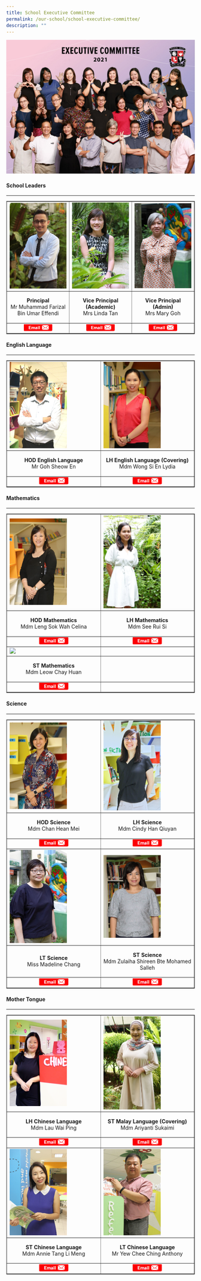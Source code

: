 ```yaml
---
title: School Executive Committee
permalink: /our-school/school-executive-committee/
description: ""
---
```

<img src="/images/sec.jpg">
<h4><strong>School Leaders</strong></h4>
<hr>
<table style="border-collapse: collapse; width: 100%;" border="1">
<tbody>
<tr>
<td style="width: 33.3333%;"><a href="/our-school/from-the-principals-desk"><img src="/images/p1.jpg"></a></td>
<td style="width: 33.3333%;"><a href="/our-school/from-the-vice-principals-eo-desk"><img src="/images/vp1.jpg"></a></td>
<td style="width: 33.3333%;"><a href="/our-school/from-the-vice-principals-a-desk"><img src="/images/vp2.jpg"></a></td>
</tr>
<tr>
<td style="width: 33.3333%; text-align: center;"><strong>Principal<br /></strong>Mr Muhammad Farizal Bin Umar Effendi</td>
<td style="width: 33.3333%; text-align: center;">
<p><strong>Vice Principal (Academic)<br /></strong>Mrs Linda Tan</p>
</td>
<td style="width: 33.3333%; text-align: center;"><strong>Vice Principal (Admin)<br /></strong>Mrs Mary Goh</td>
</tr>
<tr>
<td style="width: 33.3333%; text-align: center;"><a href="mailto:muhd_farizal_umar_effe@schools.gov.sg"><img style="width: 50%;" src="/images/email.png"></a></td>
<td style="width: 33.3333%; text-align: center;"><a href="mailto:Linda_LAU@schools.gov.sg"><img style="width: 50%;" src="/images/email.png"></a></td>
<td style="width: 33.3333%; text-align: center;"><a href="mailto:mary_goh@schools.gov.sg"><img style="width: 50%;" src="/images/email.png"></a></td>
</tr>
</tbody>
</table>
<h4><strong>English Language</strong></h4>
<hr>
<table style="border-collapse: collapse; width: 100%;" border="1">
<tbody>
<tr>
<td style="width: 50%;"><img style="width: 65%;" src="/images/sec1.jpg"></td>
<td style="width: 50%;"><img style="width: 65%;" src="/images/sec2.jpg"></td>
</tr>
<tr>
<td style="width: 50%; text-align: center;">
<p><strong>HOD English Language<br /></strong>Mr Goh Sheow En</p>
</td>
<td style="width: 50%; text-align: center;">
<p><strong>LH English Language (Covering)<br /></strong>Mdm Wong Si En Lydia</p>
</td>
</tr>
<tr>
<td style="width: 50%; text-align: center;"><a href="mailto:goh_sheow_en@schools.gov.sg"><img style="width: 33%;" src="/images/email.png"></a></td>
<td style="width: 50%; text-align: center;"><a href="mailto:wong_si_en_lydia@schools.gov.sg"><img style="width: 33%;" src="/images/email.png"></a></td>
</tr>
</tbody>
</table>
<h4><strong>Mathematics</strong></h4>
<hr>
<table style="border-collapse: collapse; width: 100%;" border="1">
<tbody>
<tr>
<td style="width: 50%;"><img style="width: 65%;" src="/images/sec3.jpg"></td>
<td style="width: 50%;"><img style="width: 65%;" src="/images/sec4.jpg"></td>
</tr>
<tr>
<td style="width: 50%; text-align: center;">
<p><strong>HOD Mathematics<br /></strong>Mdm Leng Sok Wah Celina</p>
</td>
<td style="width: 50%; text-align: center;">
<p><strong>LH Mathematics<br /></strong>Mdm See Rui Si</p>
</td>
</tr>
<tr>
<td style="width: 50%; text-align: center;"><a href="mailto:leng_sok_wah_celina@schools.gov.sg"><img style="width: 33%;" src="/images/email.png"></a></td>
<td style="width: 50%; text-align: center;"><a href="mailto:see_rui_si@schools.gov.sg"><img style="width: 33%;" src="/images/email.png"></a></td>
</tr>
<tr>
<td style="width: 50%;"><img style="width: 65%;" src="/images/sec5.png"></td>
<td style="width: 50%;"> </td>
</tr>
<tr>
<td style="width: 50%; text-align: center;">
<p><strong>ST Mathematics<br /></strong>Mdm Leow Chay Huan</p>
</td>
<td style="width: 50%; text-align: center;">
 
</td>
</tr>
<tr>
<td style="width: 50%; text-align: center;"><a href="mailto:leow_chay_huan@schools.gov.sg"><img style="width: 33%;" src="/images/email.png"></a></td>
<td style="width: 50%; text-align: center;"> </a></td>
</tr>
</tbody>
</table>
<h4><strong>Science</strong></h4>
<hr>
<table style="border-collapse: collapse; width: 100%;" border="1">
<tbody>
<tr>
<td style="width: 50%;"><img style="width: 65%;" src="/images/sec6.jpg"></td>
<td style="width: 50%;"><img style="width: 65%;" src="/images/sec7.jpeg"></td>
</tr>
<tr>
<td style="width: 50%; text-align: center;">
<p><strong>HOD Science<br /></strong>Mdm Chan Hean Mei</p>
</td>
<td style="width: 50%; text-align: center;">
<p><strong>LH Science<br /></strong>Mdm Cindy Han Qiuyan</p>
</td>
</tr>
<tr>
<td style="width: 50%; text-align: center;"><a href="mailto:chan_hean_mei@schools.gov.sg"><img style="width: 33%;" src="/images/email.png"></a></td>
<td style="width: 50%; text-align: center;"><a href="mailto:han_qiuyan_cindy@schools.gov.sg"><img style="width: 33%;" src="/images/email.png"></a></td>
</tr>
<tr>
<td style="width: 50%;"><img style="width: 65%;" src="/images/sec8.jpg"></td>
<td style="width: 50%;"><img style="width: 65%;" src="/images/sec9.jpg"></td>
</tr>
<tr>
<td style="width: 50%; text-align: center;">
<p><strong>LT Science<br /></strong>Miss Madeline Chang</p>
</td>
<td style="width: 50%; text-align: center;">
<p><strong>ST Science<br /></strong>Mdm Zulaiha Shireen Bte Mohamed Salleh</p>
</td>
</tr>
<tr>
<td style="width: 50%; text-align: center;"><a href="mailto:chang_seok_peng_madeline@schools.gov.sg"><img style="width: 33%;" src="/images/email.png"></a></td>
<td style="width: 50%; text-align: center;"><a href="mailto:zulaiha_shireen@schools.gov.sg"><img style="width: 33%;" src="/images/email.png"></a></td>
</tr>
</tbody>
</table>
<h4><strong>Mother Tongue</strong></h4>
<hr>
<table style="border-collapse: collapse; width: 100%;" border="1">
<tbody>
<tr>
<td style="width: 50%;"><img style="width: 65%;" src="/images/sec10.png"></td>
<td style="width: 50%;"><img style="width: 65%;" src="/images/sec11.jpg"></td>
</tr>
<tr>
<td style="width: 50%; text-align: center;">
<p><strong>LH Chinese Language<br /></strong>Mdm Lau Wai Ping</p>
</td>
<td style="width: 50%; text-align: center;">
<p><strong>ST Malay Language (Covering)<br /></strong>Mdm Ariyanti Sukaimi</p>
</td>
</tr>
<tr>
<td style="width: 50%; text-align: center;"><a href="mailto:lau_wai_ping@schools.gov.sg"><img style="width: 33%;" src="/images/email.png"></a></td>
<td style="width: 50%; text-align: center;"><a href="mailto:ariyanti_sukaimi@schools.gov.sg"><img style="width: 33%;" src="/images/email.png"></a></td>
</tr>
<tr>
<td style="width: 50%;"><img style="width: 65%;" src="/images/sec12.jpg"></td>
<td style="width: 50%;"><img style="width: 65%;" src="/images/sec13.jpg"></td>
</tr>
<tr>
<td style="width: 50%; text-align: center;">
<p><strong>ST Chinese Language<br /></strong>Mdm Annie Tang Li Meng</p>
</td>
<td style="width: 50%; text-align: center;">
<p><strong>LT Chinese Language<br /></strong>Mr Yew Chee Ching Anthony</p>
</td>
</tr>
<tr>
<td style="width: 50%; text-align: center;"><a href="mailto:tang_li_meng_annie@schools.gov.sg"><img style="width: 33%;" src="/images/email.png"></a></td>
<td style="width: 50%; text-align: center;"><a href="mailto:yew_chee_ching_anthony@schools.gov.sg"><img style="width: 33%;" src="/images/email.png"></a></td>
</tr>
</tbody>
</table>
